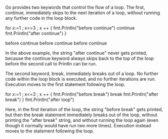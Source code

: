 Go provides two keywords that control the flow of a loop. The first, continue, immediately skips to the next iteration of a loop, without running any further code in the loop block.


for x:=1 ; x<=3 ; x ++ {
	fmt.Println("before continue")
	continue
	fmt.Println("after continue")
}

before continue
before continue
before continue


In the above example, the string "after continue" never gets printed, because the continue keyword always skips back to the top of the loop before the second call to Println can be run.





The second keyword, break, immediately breaks out of a loop. No further code within the loop block is executed, and no further iterations are run. Execution moves to the first statement following the loop.

for x:=1 ; x<=3 ; x ++ {
        fmt.Println("before break")
        break
        fmt.Println("after break")
}
fmt.Println("after loop")

Here, in the first iteration of the loop, the string "before break" gets printed, but then the break statement immediately breaks out of the loop, without printing the "after break" string, and without running the loop again (even though it normally would have run two more times). Execution instead moves to the statement following the loop.

